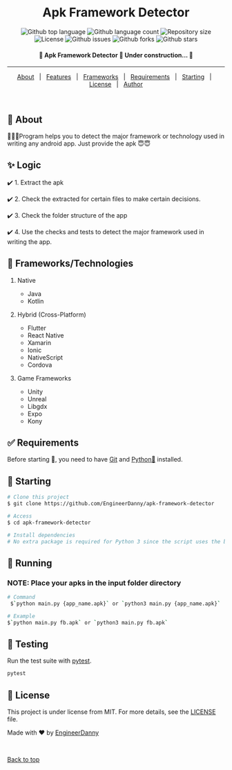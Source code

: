 <div align="center" id="top"> 
&#xa0;
</div>

<h1 align="center">Apk Framework Detector</h1>

<p align="center">
  <img alt="Github top language" src="https://img.shields.io/github/languages/top/EngineerDanny/apk-framework-detector?color=56BEB8">

  <img alt="Github language count" src="https://img.shields.io/github/languages/count/EngineerDanny/apk-framework-detector?color=56BEB8">

  <img alt="Repository size" src="https://img.shields.io/github/repo-size/EngineerDanny/apk-framework-detector?color=56BEB8">

  <img alt="License" src="https://img.shields.io/github/license/EngineerDanny/apk-framework-detector?color=56BEB8">

  <img alt="Github issues" src="https://img.shields.io/github/issues/EngineerDanny/apk-framework-detector?color=56BEB8" />

  <img alt="Github forks" src="https://img.shields.io/github/forks/EngineerDanny/apk-framework-detector?color=56BEB8" />

  <img alt="Github stars" src="https://img.shields.io/github/stars/EngineerDanny/apk-framework-detector?color=56BEB8" />
</p>

<!-- Status -->

<h4 align="center">
	🚧  Apk Framework Detector 🚀 Under construction...  🚧
</h4>

<hr>

<p align="center">
  <a href="#dart-about">About</a> &#xa0; | &#xa0; 
  <a href="#sparkles-features">Features</a> &#xa0; | &#xa0;
  <a href="#rocket-technologies">Frameworks</a> &#xa0; | &#xa0;
  <a href="#white_check_mark-requirements">Requirements</a> &#xa0; | &#xa0;
  <a href="#checkered_flag-starting">Starting</a> &#xa0; | &#xa0;
  <a href="#memo-license">License</a> &#xa0; | &#xa0;
  <a href="https://github.com/EngineerDanny" target="_blank">Author</a>
</p>

<br>

## :dart: About

🚀🚀🚀Program helps you to detect the major framework or technology used in writing any android app. Just provide the apk 😇😇

## :sparkles: Logic

:heavy_check_mark: 1.
Extract the apk

:heavy_check_mark: 2.
Check the extracted for certain files to make certain decisions.

:heavy_check_mark: 3.
Check the folder structure of the app

:heavy_check_mark: 4.
Use the checks and tests to detect the major framework used in writing the app.

## :rainbow: Frameworks/Technologies
1. Native
   - Java
   - Kotlin

2. Hybrid (Cross-Platform)
   - Flutter
   - React Native
   - Xamarin
   - Ionic
   - NativeScript
   - Cordova
3. Game Frameworks
   - Unity
   - Unreal
   - Libgdx
   - Expo
   - Kony

## :white_check_mark: Requirements

Before starting :checkered_flag:, you need to have [Git](https://git-scm.com) and [Python🐍](https://www.python.org) installed.

## :checkered_flag: Starting

```bash
# Clone this project
$ git clone https://github.com/EngineerDanny/apk-framework-detector

# Access
$ cd apk-framework-detector

# Install dependencies
# No extra package is required for Python 3 since the script uses the built-in `zipfile` module.
```

## :rocket: Running

### NOTE: Place your apks in the input folder directory

```bash
# Command
 $`python main.py {app_name.apk}` or `python3 main.py {app_name.apk}`

# Example
$`python main.py fb.apk` or `python3 main.py fb.apk`
```

## :test_tube: Testing

Run the test suite with [pytest](https://docs.pytest.org/).

```bash
pytest
```

## :memo: License

This project is under license from MIT. For more details, see the [LICENSE](LICENSE.md) file.

Made with :heart: by <a href="https://github.com/EngineerDanny" target="_blank">EngineerDanny</a>

&#xa0;

<a href="#top">Back to top</a>
